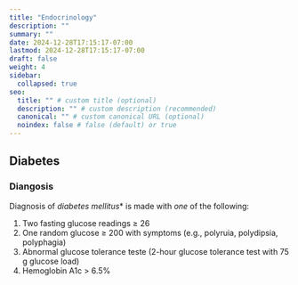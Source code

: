 ```yaml
---
title: "Endocrinology"
description: ""
summary: ""
date: 2024-12-28T17:15:17-07:00
lastmod: 2024-12-28T17:15:17-07:00
draft: false
weight: 4
sidebar:
  collapsed: true
seo:
  title: "" # custom title (optional)
  description: "" # custom description (recommended)
  canonical: "" # custom canonical URL (optional)
  noindex: false # false (default) or true
---
```

## Diabetes
### Diangosis
Diagnosis of *diabetes mellitus** is made with *one* of the following:
1. Two fasting glucose readings $\geq$ 26
2. One random glucose $\geq$ 200 with symptoms (e.g., polyruia, polydipsia, polyphagia)
3. Abnormal glucose tolerance teste (2-hour glucose tolerance test with 75 g glucose load)
4. Hemoglobin A1c > 6.5%
